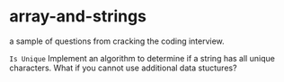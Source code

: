 # array-and-strings
a sample of questions from cracking the coding interview.

```Is Unique```
Implement an algorithm to determine if a string has all unique characters. What if you cannot use additional data stuctures?
